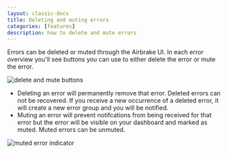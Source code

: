 ```yaml
---
layout: classic-docs
title: Deleting and muting errors
categories: [features]
description: how to delete and mute errors
---
```


Errors can be deleted or muted through the Airbrake UI. In each error overview
you'll see buttons you can use to either delete the error or mute the error.

![delete and mute buttons](/docs/assets/img/docs/features/mute-delete-buttons.png)

- Deleting an error will permanently remove that error. Deleted errors can not be
recovered. If you receive a new occurrence of a deleted error, it will create a
new error group and you will be notified.
- Muting an error will prevent notifcations from being received for that error
but the error will be visible on your dashboard and marked as muted. Muted
errors can be unmuted.

![muted error indicator](/docs/assets/img/docs/features/mute-delete-indicator.png)
